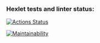 ﻿### Hexlet tests and linter status:
[![Actions Status](https://github.com/tomilinbvGit/python-project-lvl1/workflows/hexlet-check/badge.svg)](https://github.com/tomilinbvGit/python-project-lvl1/actions)

[![Maintainability](https://api.codeclimate.com/v1/badges/a99a88d28ad37a79dbf6/maintainability)](https://codeclimate.com/github/codeclimate/codeclimate/maintainability)
